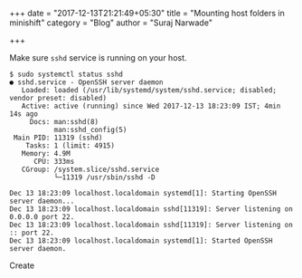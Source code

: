 +++
date = "2017-12-13T21:21:49+05:30"
title = "Mounting host folders in minishift"
category = "Blog"
author = "Suraj Narwade"

+++


Make sure `sshd` service is running on your host.

```
$ sudo systemctl status sshd
● sshd.service - OpenSSH server daemon
   Loaded: loaded (/usr/lib/systemd/system/sshd.service; disabled; vendor preset: disabled)
   Active: active (running) since Wed 2017-12-13 18:23:09 IST; 4min 14s ago
     Docs: man:sshd(8)
           man:sshd_config(5)
 Main PID: 11319 (sshd)
    Tasks: 1 (limit: 4915)
   Memory: 4.9M
      CPU: 333ms
   CGroup: /system.slice/sshd.service
           └─11319 /usr/sbin/sshd -D

Dec 13 18:23:09 localhost.localdomain systemd[1]: Starting OpenSSH server daemon...
Dec 13 18:23:09 localhost.localdomain sshd[11319]: Server listening on 0.0.0.0 port 22.
Dec 13 18:23:09 localhost.localdomain sshd[11319]: Server listening on :: port 22.
Dec 13 18:23:09 localhost.localdomain systemd[1]: Started OpenSSH server daemon.
```

Create 